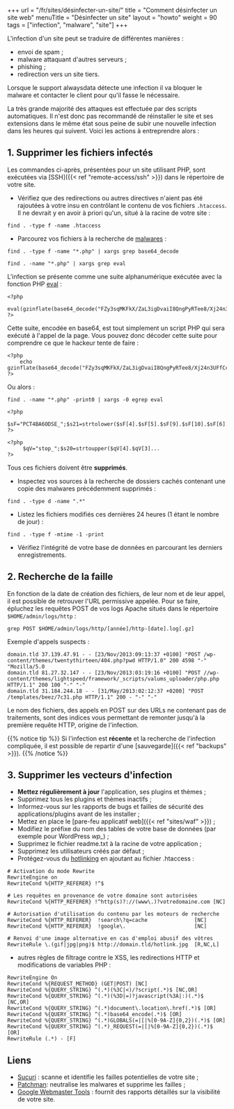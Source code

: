 +++
url = "/fr/sites/désinfecter-un-site/"
title = "Comment désinfecter un site web"
menuTitle = "Désinfecter un site"
layout = "howto"
weight = 90
tags = ["infection", "malware", "site"]
+++

L'infection d'un site peut se traduire de différentes manières :

- envoi de spam ;
- malware attaquant d'autres serveurs ;
- phishing ;
- redirection vers un site tiers.

Lorsque le support alwaysdata détecte une infection il va bloquer le malware et contacter le client pour qu'il fasse le nécessaire.

La très grande majorité des attaques est effectuée par des scripts automatiques. Il n'est donc pas recommandé de réinstaller le site et ses extensions dans le même état sous peine de subir une nouvelle infection dans les heures qui suivent. Voici les actions à entreprendre alors :

## 1. Supprimer les fichiers infectés

Les commandes ci-après, présentées pour un site utilisant PHP, sont exécutées via [SSH]({{< ref "remote-access/ssh" >}}) dans le répertoire de votre site.

- Vérifiez que des redirections ou autres directives n'aient pas été rajoutées à votre insu en contrôlant le contenu de vos fichiers `.htaccess`. Il ne devrait y en avoir à priori qu'un, situé à la racine de votre site :

`find . -type f -name .htaccess`

- Parcourez vos fichiers à la recherche de [malwares](http://fr.wikipedia.org/wiki/Logiciel_malveillant) :

`find . -type f -name "*.php" | xargs grep base64_decode`

`find . -name "*.php" | xargs grep eval`

L'infection se présente comme une suite alphanumérique exécutée avec la fonction PHP [eval](http://www.php.net/manual/fr/function.eval.php) :

```
<?php
    eval(gzinflate(base64_decode("FZy3sqMKFkX/ZaL3igDvaiI8QngPyRTee8/Xj24n3UFfCcE5e6+li1ScSf9P9TZj2Sd78U+abAWB/S8vsikv/vmPGL9ie7zfvQtBPE2Nzt4HaPd3Q0M1RB6eMYgHwFxCOF+T7/ppow3C7Tl5m9bcQWIs4uYlcw4Envy7f1QeBO4UpzkUACLAO8UvWkhraTtMMWF5rcCGA10u37A0klvx9GzqtUvc2arSuDhOsuvsRdbfTEW1C2IEAhBYr5uEHE/e4voIvKAhvBQJVQg0FD6i6KITcQ97cKjF7dSikH5jVZkgtqk/WoMZgF7NJmjon4izeYBw1d9Ll3Avr5O3g3LzoM192DV8f0tn/FJGIyGRo92...")));
?>
```

Cette suite, encodée en base64, est tout simplement un script PHP qui sera exécuté à l'appel de la page.
Vous pouvez donc décoder cette suite pour comprendre ce que le hackeur tente de faire :

```
<?php
    echo gzinflate(base64_decode("FZy3sqMKFkX/ZaL3igDvaiI8QngPyRTee8/Xj24n3UFfCcE5e6..."));
?>
```

Ou alors :

`find . -name "*.php" -print0 | xargs -0 egrep eval`

```
<?php
     $sF="PCT4BA6ODSE_";$s21=strtolower($sF[4].$sF[5].$sF[9].$sF[10].$sF[6]...
?>

<?php
     $qV="stop_";$s20=strtoupper($qV[4].$qV[3]...
?>
```

Tous ces fichiers doivent être **supprimés**.

- Inspectez vos sources à la recherche de dossiers cachés contenant une copie des malwares précédemment supprimés :

`find . -type d -name ".*"`

- Listez les fichiers modifiés ces dernières 24 heures (1 étant le nombre de jour) :

`find . -type f -mtime -1 -print`

- Vérifiez l'intégrité de votre base de données en parcourant les derniers enregistrements.

## 2. Recherche de la faille

En fonction de la date de création des fichiers, de leur nom et de leur appel, il est possible de retrouver l'URL permissive appelée.
Pour se faire, épluchez les requêtes POST de vos logs Apache situés dans le répertoire `$HOME/admin/logs/http` :

`grep POST $HOME/admin/logs/http/[année]/http-[date].log[.gz]`

Exemple d'appels suspects :

```
domain.tld 37.139.47.91 - - [23/Nov/2013:09:13:37 +0100] "POST /wp-content/themes/twentythirteen/404.php?pwd HTTP/1.0" 200 4598 "-" "Mozilla/5.0 
domain.tld 81.27.32.147 - - [23/Nov/2013:03:19:16 +0100] "POST //wp-content/themes/lightspeed/framework/_scripts/valums_uploader/php.php HTTP/1.1" 200 100 "-" "-"
domain.tld 31.184.244.18 - - [31/May/2013:02:12:37 +0200] "POST /templates/beez/7c31.php HTTP/1.1" 200 - "-" "-"
```

Le nom des fichiers, des appels en POST sur des URLs ne contenant pas de traitements, sont des indices vous permettant de remonter jusqu'à la première requête HTTP, origine de l'infection.

{{% notice tip %}}
Si l'infection est **récente** et la recherche de l'infection compliquée, il est possible de repartir d'une [sauvegarde]({{< ref "backups" >}}).
{{% /notice %}}

## 3. Supprimer les vecteurs d'infection

- **Mettez régulièrement à jour** l'application, ses plugins et thèmes ;
- Supprimez tous les plugins et thèmes inactifs ;
- Informez-vous sur les rapports de bugs et failles de sécurité des applications/plugins avant de les installer ;
- Mettez en place le [pare-feu applicatif web]({{< ref "sites/waf" >}}) ;
- Modifiez le préfixe du nom des tables de votre base de données (par exemple pour WordPress _wp\__) ;
- Supprimez le fichier readme.txt à la racine de votre application ;
- Supprimez les utilisateurs créés par défaut ;
- Protégez-vous du [hotlinking](http://fr.wikipedia.org/wiki/Hotlinking) en ajoutant au fichier .htaccess :

```
# Activation du mode Rewrite
RewriteEngine on
RewriteCond %{HTTP_REFERER} !^$

# Les requêtes en provenance de votre domaine sont autorisées
RewriteCond %{HTTP_REFERER} !^http(s)?://(www\.)?votredomaine.com [NC]

# Autorisation d'utilisation du contenu par les moteurs de recherche
RewriteCond %{HTTP_REFERER}  !search\?q=cache               [NC]
RewriteCond %{HTTP_REFERER}  !google\.                      [NC]

# Renvoi d'une image alternative en cas d'emploi abusif des vôtres
RewriteRule \.(gif|jpg|png)$ http://domain.tld/hotlink.jpg  [R,NC,L]
```

- autres règles de filtrage contre le XSS, les redirections HTTP et modifications de variables PHP :

```
RewriteEngine On
RewriteCond %{REQUEST_METHOD} (GET|POST) [NC]
RewriteCond %{QUERY_STRING} ^(.*)(%3C|<)/?script(.*)$ [NC,OR]
RewriteCond %{QUERY_STRING} ^(.*)(%3D|=)?javascript(%3A|:)(.*)$ [NC,OR]
RewriteCond %{QUERY_STRING} ^(.*)document\.location\.href(.*)$ [OR]
RewriteCond %{QUERY_STRING} ^(.*)base64_encode(.*)$ [OR]
RewriteCond %{QUERY_STRING} ^(.*)GLOBALS(=|[|%[0-9A-Z]{0,2})(.*)$ [OR]
RewriteCond %{QUERY_STRING} ^(.*)_REQUEST(=|[|%[0-9A-Z]{0,2})(.*)$ [OR]
RewriteRule (.*) - [F]
```

## Liens

- [Sucuri](http://sucuri.net/) : scanne et identifie les failles potentielles de votre site ;
- [Patchman](https://www.patchman.co/): neutralise les malwares et supprime les failles ;
- [Google Webmaster Tools](https://www.google.com/webmasters/tools/home) : fournit des rapports détaillés sur la visibilité de votre site.

